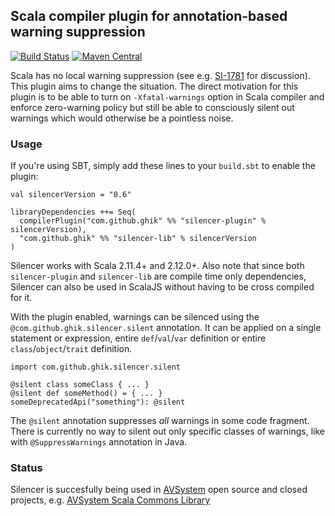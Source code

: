 ## Scala compiler plugin for annotation-based warning suppression

[![Build Status](https://travis-ci.org/ghik/silencer.svg?branch=master)](https://travis-ci.org/ghik/silencer)
[![Maven Central](https://maven-badges.herokuapp.com/maven-central/com.github.ghik/silencer-plugin_2.11/badge.svg)](https://maven-badges.herokuapp.com/maven-central/com.github.ghik/silencer-plugin_2.11)

Scala has no local warning suppression (see e.g. [SI-1781](https://issues.scala-lang.org/browse/SI-1781) for discussion). This plugin aims to change the situation. The direct motivation for this plugin is to be able to turn on `-Xfatal-warnings` option in Scala compiler and enforce zero-warning policy but still be able to consciously silent out warnings which would otherwise be a pointless noise.

### Usage

If you're using SBT, simply add these lines to your `build.sbt` to enable the plugin:

    val silencerVersion = "0.6"

    libraryDependencies ++= Seq(
      compilerPlugin("com.github.ghik" %% "silencer-plugin" % silencerVersion),
      "com.github.ghik" %% "silencer-lib" % silencerVersion
    )
    
Silencer works with Scala 2.11.4+ and 2.12.0+. Also note that since both `silencer-plugin` and `silencer-lib` are compile time only dependencies, Silencer can also be used in ScalaJS without having to be cross compiled for it.

With the plugin enabled, warnings can be silenced using the `@com.github.ghik.silencer.silent` annotation. It can be applied on a single statement or expression, entire `def`/`val`/`var` definition or entire `class`/`object`/`trait` definition.

    import com.github.ghik.silencer.silent

    @silent class someClass { ... }
    @silent def someMethod() = { ... }
    someDeprecatedApi("something"): @silent

The `@silent` annotation suppresses *all* warnings in some code fragment. There is currently no way to silent out only specific classes of warnings, like with `@SuppressWarnings` annotation in Java.

### Status

Silencer is succesfully being used in [AVSystem](https://github.com/AVSystem) open source and closed projects, e.g. [AVSystem  Scala Commons Library](https://github.com/AVSystem/scala-commons)

